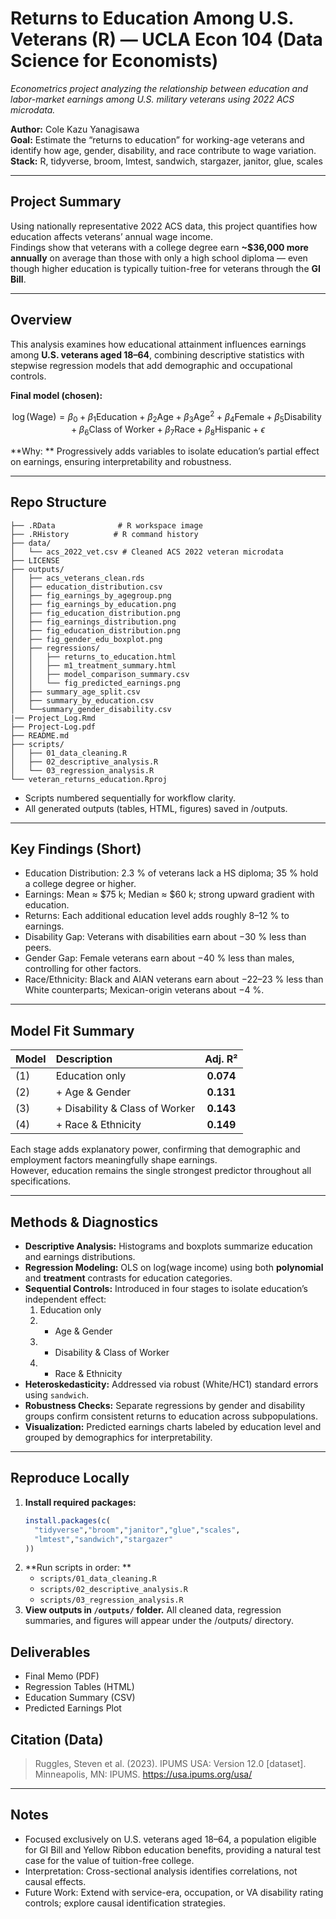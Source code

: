 # Returns to Education Among U.S. Veterans (R) — UCLA Econ 104 (Data Science for Economists)

*Econometrics project analyzing the relationship between education and labor-market earnings among U.S. military veterans using 2022 ACS microdata.*

**Author:** Cole Kazu Yanagisawa  
**Goal:** Estimate the “returns to education” for working-age veterans and identify how age, gender, disability, and race contribute to wage variation.  
**Stack:** R, tidyverse, broom, lmtest, sandwich, stargazer, janitor, glue, scales

---

## Project Summary

Using nationally representative 2022 ACS data, this project quantifies how education affects veterans’ annual wage income.  
Findings show that veterans with a college degree earn **~$36,000 more annually** on average than those with only a high school diploma — even though higher education is typically tuition-free for veterans through the **GI Bill**.

---

## Overview

This analysis examines how educational attainment influences earnings among **U.S. veterans aged 18–64**, combining descriptive statistics with stepwise regression models that add demographic and occupational controls.

**Final model (chosen):**
```math
\log(\text{Wage}) = \beta_0 + \beta_1\text{Education} +
\beta_2\text{Age} + \beta_3\text{Age}^2 +
\beta_4\text{Female} + \beta_5\text{Disability} +
\beta_6\text{Class of Worker} +
\beta_7\text{Race} + \beta_8\text{Hispanic} + \epsilon
```

**Why: ** Progressively adds variables to isolate education’s partial effect on earnings, ensuring interpretability and robustness.

---

## Repo Structure

```
├── .RData              # R workspace image
├── .RHistory          # R command history
├── data/ 
│   └── acs_2022_vet.csv # Cleaned ACS 2022 veteran microdata
├── LICENSE
├── outputs/
│   ├── acs_veterans_clean.rds
│   ├── education_distribution.csv
│   ├── fig_earnings_by_agegroup.png
│   ├── fig_earnings_by_education.png
│   ├── fig_education_distribution.png
│   ├── fig_earnings_distribution.png
│   ├── fig_education_distribution.png
│   ├── fig_gender_edu_boxplot.png
│   ├── regressions/
│   │   ├── returns_to_education.html
│   │   ├── m1_treatment_summary.html
│   │   ├── model_comparison_summary.csv
│   │   └── fig_predicted_earnings.png
│   ├── summary_age_split.csv
│   ├── summary_by_education.csv
│   └──summary_gender_disability.csv 
|── Project_Log.Rmd
├── Project-Log.pdf
├── README.md
├── scripts/
│   ├── 01_data_cleaning.R
│   ├── 02_descriptive_analysis.R
│   └── 03_regression_analysis.R
└── veteran_returns_education.Rproj
```

- Scripts numbered sequentially for workflow clarity.
- All generated outputs (tables, HTML, figures) saved in /outputs.

---

## Key Findings (Short)

- Education Distribution: 2.3 % of veterans lack a HS diploma; 35 % hold a college degree or higher.
- Earnings: Mean ≈ $75 k; Median ≈ $60 k; strong upward gradient with education.
- Returns: Each additional education level adds roughly 8–12 % to earnings.
- Disability Gap: Veterans with disabilities earn about −30 % less than peers.
- Gender Gap: Female veterans earn about −40 % less than males, controlling for other factors.
- Race/Ethnicity: Black and AIAN veterans earn about −22–23 % less than White counterparts; Mexican-origin veterans about −4 %.

---

## Model Fit Summary

| Model | Description | Adj. R² |
|:------|:-------------|:-------:|
| (1) | Education only | **0.074** |
| (2) | + Age & Gender | **0.131** |
| (3) | + Disability & Class of Worker | **0.143** |
| (4) | + Race & Ethnicity | **0.149** |

Each stage adds explanatory power, confirming that demographic and employment factors meaningfully shape earnings.  
However, education remains the single strongest predictor throughout all specifications.

---

## Methods & Diagnostics

- **Descriptive Analysis:** Histograms and boxplots summarize education and earnings distributions.  
- **Regression Modeling:** OLS on log(wage income) using both **polynomial** and **treatment** contrasts for education categories.  
- **Sequential Controls:** Introduced in four stages to isolate education’s independent effect:  
  1. Education only  
  2. + Age & Gender  
  3. + Disability & Class of Worker  
  4. + Race & Ethnicity  
- **Heteroskedasticity:** Addressed via robust (White/HC1) standard errors using `sandwich`.  
- **Robustness Checks:** Separate regressions by gender and disability groups confirm consistent returns to education across subpopulations.  
- **Visualization:** Predicted earnings charts labeled by education level and grouped by demographics for interpretability.

---

## Reproduce Locally

1. **Install required packages:**
   ```r
   install.packages(c(
     "tidyverse","broom","janitor","glue","scales",
     "lmtest","sandwich","stargazer"
   ))
   ```
2. **Run scripts in order: **
   - `scripts/01_data_cleaning.R`  
   - `scripts/02_descriptive_analysis.R`  
   - `scripts/03_regression_analysis.R`
3. **View outputs in `/outputs/` folder.**
  All cleaned data, regression summaries, and figures will appear under the /outputs/ directory.
  
  
## Deliverables 
- Final Memo (PDF) 
- Regression Tables (HTML) 
- Education Summary (CSV) 
- Predicted Earnings Plot

## Citation (Data)

>Ruggles, Steven et al. (2023). IPUMS USA: Version 12.0 [dataset]. Minneapolis, MN: IPUMS.
>https://usa.ipums.org/usa/

--- 

## Notes 

- Focused exclusively on U.S. veterans aged 18–64, a population eligible for GI Bill and Yellow Ribbon education benefits, providing a natural test case for the value of tuition-free college.
- Interpretation: Cross-sectional analysis identifies correlations, not causal effects.
- Future Work: Extend with service-era, occupation, or VA disability rating controls; explore causal identification strategies.



